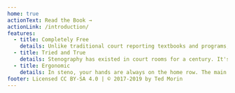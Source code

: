 ```yaml
---
home: true
actionText: Read the Book →
actionLink: /introduction/
features:
  - title: Completely Free
    details: Unlike traditional court reporting textbooks and programs, Art of Chording and Plover are part of the Open Steno Project and have freedom built-in.
  - title: Tried and True
    details: Stenography has existed in court rooms for a century. It's used today to power live captions. There is little question that stenography is the best way for a single person to write words with their hands.
  - title: Ergonomic
    details: In steno, your hands are always on the home row. The main motions are powered by arm movement instead of finger movement, meaning there's less strain on your fingers. This is part of why stenographers can write down every word they hear for hours at a time.
footer: Licensed CC BY-SA 4.0 | © 2017-2019 by Ted Morin
---
```

